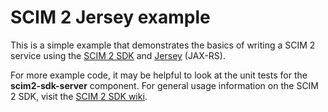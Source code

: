# SCIM 2 Jersey example

This is a simple example that demonstrates the basics of writing a SCIM 2 service 
using the [SCIM 2 SDK](https://github.com/pingidentity/scim2) and 
[Jersey](https://eclipse-ee4j.github.io/jersey/) (JAX-RS).

For more example code, it may be helpful to look at the unit tests for the
**scim2-sdk-server** component. For general usage information on the SCIM 2 SDK, 
visit the [SCIM 2 SDK wiki](https://github.com/pingidentity/scim2/wiki).
